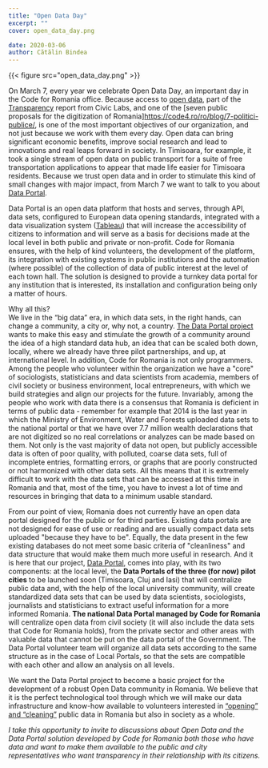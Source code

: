 ```yaml
---
title: "Open Data Day"
excerpt: ""
cover: open_data_day.png

date: 2020-03-06
author: Cătălin Bindea
---
```


{{< figure src="open_data_day.png" >}}

On March 7, every year we celebrate Open Data Day, an important day in the Code for Romania office. Because access to [open data](https://civiclabs.ro/ro/domains/date-deschise), part of the [Transparency](https://civiclabs.ro/ro/domains/transparenta) report from Civic Labs, and one of the [seven public proposals for the digitization of Romania]https://code4.ro/ro/blog/7-politici-publice/, is one of the most important objectives of our organization, and not just because we work with them every day. Open data can bring significant economic benefits, improve social research and lead to innovations and real leaps forward in society. In Timisoara, for example, it took a single stream of open data on public transport for a suite of free transportation applications to appear that made life easier for Timisoara residents. Because we trust open data and in order to stimulate this kind of small changes with major impact, from March 7 we want to talk to you about [Data Portal](https://civiclabs.ro/ro/solutions/data-portal).

Data Portal is an open data platform that hosts and serves, through API, data sets, configured to European data opening standards, integrated with a data visualization system ([Tableau](https://www.tableau.com/)) that will increase the accessibility of citizens to information and will serve as a basis for decisions made at the local level in both public and private or non-profit. Code for Romania ensures, with the help of kind volunteers, the development of the platform, its integration with existing systems in public institutions and the automation (where possible) of the collection of data of public interest at the level of each town hall. The solution is designed to provide a turnkey data portal for any institution that is interested, its installation and configuration being only a matter of hours.

Why all this?  
We live in the “big data” era, in which data sets, in the right hands, can change a community, a city or, why not, a country. [The Data Portal project](https://civiclabs.ro/ro/solutions/data-portal) wants to make this easy and stimulate the growth of a community around the idea of ​​a high standard data hub, an idea that can be scaled both down, locally, where we already have three pilot partnerships, and up, at international level.
In addition, Code for Romania is not only programmers. Among the people who volunteer within the organization we have a "core" of sociologists, statisticians and data scientists from academia, members of civil society or business environment, local entrepreneurs, with which we build strategies and align our projects for the future. Invariably, among the people who work with data there is a consensus that Romania is deficient in terms of public data - remember for example that 2014 is the last year in which the Ministry of Environment, Water and Forests uploaded data sets to the national portal or that we have over 7.7 million wealth declarations that are not digitized so no real correlations or analyzes can be made based on them. Not only is the vast majority of data not open, but publicly accessible data is often of poor quality, with polluted, coarse data sets, full of incomplete entries, formatting errors, or graphs that are poorly constructed or not harmonized with other data sets. All this means that it is extremely difficult to work with the data sets that can be accessed at this time in Romania and that, most of the time, you have to invest a lot of time and resources in bringing that data to a minimum usable standard.

From our point of view, Romania does not currently have an open data portal designed for the public or for third parties. Existing data portals are not designed for ease of use or reading and are usually compact data sets uploaded "because they have to be". Equally, the data present in the few existing databases do not meet some basic criteria of "cleanliness" and data structure that would make them much more useful in research. And it is here that our project, [Data Portal](https://civiclabs.ro/ro/solutions/data-portal), comes into play, with its two components: at the local level, the **Data Portals of the three (for now) pilot cities** to be launched soon (Timisoara, Cluj and Iasi) that will centralize public data and, with the help of the local university community, will create standardized data sets that can be used by data scientists, sociologists, journalists and statisticians to extract useful information for a more informed Romania. **The national Data Portal managed by Code for Romania** will centralize open data from civil society (it will also include the data sets that Code for Romania holds), from the private sector and other areas with valuable data that cannot be put on the data portal of the Government. The Data Portal volunteer team will organize all data sets according to the same structure as in the case of Local Portals, so that the sets are compatible with each other and allow an analysis on all levels.

We want the Data Portal project to become a basic project for the development of a robust Open Data community in Romania. We believe that it is the perfect technological tool through which we will make our data infrastructure and know-how available to volunteers interested in [“opening” and “cleaning”](https://civiclabs.ro/ro/solutions/data-scientists-hub) public data in Romania but also in society as a whole.

_I take this opportunity to invite to discussions about Open Data and the Data Portal solution developed by Code for Romania both those who have data and want to make them available to the public and city representatives who want transparency in their relationship with its citizens._

